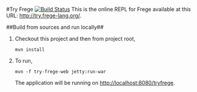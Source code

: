 #Try Frege   [![Build Status](https://travis-ci.org/Frege/try-frege.svg)](https://travis-ci.org/Frege/try-frege)
This is the online REPL for Frege available at this URL: http://try.frege-lang.org/.


##Build from sources and run locally##

1. Checkout this project and then from project root,
   
   `mvn install`
2. To run,

   `mvn -f try-frege-web jetty:run-war`
   
   The application will be running on [http://localhost:8080/tryfrege](http://localhost:8080/tryfrege).
